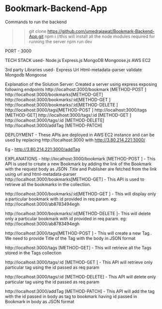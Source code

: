# Bookmark-Backend-App

Commands to run the backend

>>git clone https://github.com/umedrajawat/Bookmark-Backend-App.git
>>npm i    //this will install all the node modules required for running the server
>>npm run dev

PORT - 3000

TECH STACK used-
Node.js
Express.js
MongoDB
Mongoose.js
AWS EC2


3rd party Libraries used-
Express
Url
Html-metadata-parser
validate
Mongodb
Mongoose









Explanation of the Solution
Server:
Created a server using express exposing following endpoints
http://localhost:3000/bookmark [METHOD-POST ] 
http://localhost:3000/bookmarks[METHOD-GET]
http://localhost:3000/bookmarks/:id[METHOD-GET ]
http://localhost:3000/bookmarks/:id[METHOD-DELETE ]
http://localhost:3000/tags[METHOD-POST ]
http://localhost:3000/tags [METHOD-GET]
http://localhost:3000/tags/:id [METHOD-GET ]
http://localhost:3000/tags/:id [METHOD-DELETE]
http://localhost:3000/addTag [METHOD-PATCH]

DEPLOYMENT - These APIs are deployed in AWS EC2 instance and can be used by replacing 
http://localhost:3000 with http://3.80.214.221:3000/

Eg - http://3.80.214.221:3000/addTag 

EXPLANATIONS - 
http://localhost:3000/bookmark [METHOD-POST ] -  This API is used to create a new Bookmark by adding the link of the Bookmark with the request body as JSON .Title and Publisher are fetched from the link using url and html-metadata-parser
http://localhost:3000/bookmarks[METHOD-GET] - This API is used to retrieve all the bookmarks in the collection.
 
http://localhost:3000/bookmarks/:id[METHOD-GET ] - This will display only a particular bookmark with id provided in req param. eg: http://localhost:3000/ab8783494egh 
 
http://localhost:3000/bookmarks/:id[METHOD-DELETE ]- This will delete only a particular bookmark with id provided in req param.  eg: http://localhost:3000/ab8783494egh 

http://localhost:3000/tags[METHOD-POST ] - This will create a new Tag . We need to provide Title of the Tag with the body in JSON format

http://localhost:3000/tags [METHOD-GET] - This will retrieve all the Tags stored in the Tags collection

http://localhost:3000/tags/:id [METHOD-GET ] - This API will retrieve only particular tag using the id passed as req param

http://localhost:3000/tags/:id [METHOD-DELETE] - This API will delete only particular tag using the id passed as req param


http://localhost:3000/addTag [METHOD-PATCH]  - This API will add the tag with the id passed in body as tag to bookmark having id passed in Bookmark in body as JSON format

